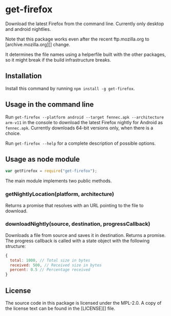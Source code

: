 # get-firefox
Download the latest Firefox from the command line. Currently only desktop and
android nightlies.

Note that this package works even after the recent ftp.mozilla.org to
[archive.mozilla.org][] change.

It determines the file names using a helperfile built with the other packages,
so it might break if the build infrastructure breaks.

## Installation

Install this command by running `npm install -g get-firefox`.

## Usage in the command line
Run `get-firefox --platform android --target fennec.apk --architecture arm-v11` in the console to download the latest Firefox nightly for Android as `fennec.apk`. Currently downloads 64-bit versions only, when there is a choice.

Run `get-firefox --help` for a complete description of possible options.

## Usage as node module
```js
var getFirefox = require("get-firefox");
```
The main module implements two public methods.

### getNightlyLocation(platform, architecture)
Returns a promise that resolves with an URL pointing to the file to download.

### downloadNightly(source, destination, progressCallback)
Downloads a file from source and saves it in destination. Returns a promise.
The progress callback is called with a state object with the following structure:
```js
{
  total: 1000, // Total size in bytes
  received: 500, // Received size in bytes
  percent: 0.5 // Percentage received
}
```

## License
The source code in this package is licensed under the MPL-2.0. A copy of the
license text can be found in the [LICENSE][] file.
